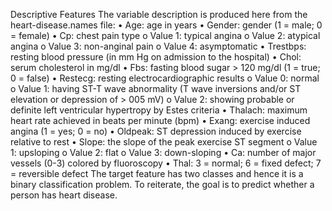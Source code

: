 Descriptive Features
The variable description is produced here from the heart-disease.names file:
• Age: age in years
• Gender: gender (1 = male; 0 = female)
• Cp: chest pain type
o Value 1: typical angina
o Value 2: atypical angina
o Value 3: non-anginal pain
o Value 4: asymptomatic
• Trestbps: resting blood pressure (in mm Hg on admission to the hospital)
• Chol: serum cholesterol in mg/dl
• Fbs: fasting blood sugar > 120 mg/dl (1 = true; 0 = false)
• Restecg: resting electrocardiographic results
o Value 0: normal
o Value 1: having ST-T wave abnormality (T wave inversions and/or ST elevation or depression of > 005 mV)
o Value 2: showing probable or definite left ventricular hypertropy by Estes criteria
• Thalach: maximum heart rate achieved in beats per minute (bpm)
• Exang: exercise induced angina (1 = yes; 0 = no)
• Oldpeak: ST depression induced by exercise relative to rest
• Slope: the slope of the peak exercise ST segment
o Value 1: upsloping
o Value 2: flat
o Value 3: down-sloping
• Ca: number of major vessels (0-3) colored by fluoroscopy
• Thal: 3 = normal; 6 = fixed defect; 7 = reversible defect
The target feature has two classes and hence it is a binary classification problem. To reiterate, the goal is to predict whether a person has heart disease.
